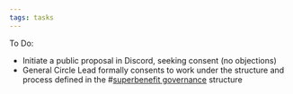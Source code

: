 ```yaml
---
tags: tasks
---
```

To Do:
- Initiate a public proposal in Discord, seeking consent (no objections)
- General Circle Lead formally consents to work under the structure and process defined in the #[superbenefit governance](/notes/archive/clarity/Tags/superbenefit%20governance.md) structure

